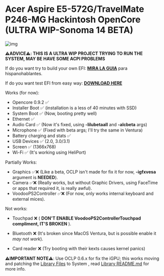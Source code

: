 # Acer Aspire E5-572G/TravelMate P246-MG Hackintosh OpenCore (ULTRA WIP-Sonoma 14 BETA)

[Library Files]: https://github.com/sebasrock156/Acer-E5-572-TMP246-OpenCore/tree/Sonoma-beta/System/Library
[Library README.md]: https://github.com/sebasrock156/Acer-E5-572-TMP246-OpenCore/blob/Sonoma-beta/System/Library/README.md
[DOWNLOAD HERE]: https://github.com/sebasrock156/Acer-E5-572-TMP246-OpenCore/releases
[SEE THE GUIDE]: https://github.com/sebasrock156/Acer-E5-572-TMP246-OpenCore/tree/Sonoma-beta/GUIDE.md
[MIRA LA GUIA]: https://github.com/sebasrock156/Acer-E5-572-TMP246-OpenCore/tree/Sonoma-beta/GUIA.md

![img](https://i.imgur.com/zLH08nx.png)

**⚠️ADVICE⚠️:  THIS IS A ULTRA WIP PROJECT TRYING TO RUN THE SYSTEM, MAY BE HAVE SOME ACPI PROBLEMS**

If do you want try to build your own EFI: **[MIRA LA GUIA]** para hispanohablantes.

If do you want test EFI from easy way:
**[DOWNLOAD HERE]**

Works (for now):
- Opencore 0.9.2 ✅
- Installer Boot ✅ (installation is a less of 40 minutes with SSD) 
- System Boot ✅ (Now, booting pretty well)
- Ethernet ✅
- Audio Card ✅ (Now it's fixed, using **-lilubetaall** and **-alcbeta** args)
- Microphone ✅ (Fixed with beta args; I'll try the same in Ventura)
- Battery charging and stats ✅
- USB Devices ✅ (2.0, 3.0/3.1)
- Screen ✅ (1366x768)
- Wi-Fi ✅ (It's working using HeliPort)

Partially Works:

- Graphics ✅❌ (Like a beta, OCLP isn't made for fix it for now, **-igfxvesa** argument is **NEEDED**).
- Camera ✅❌ (Really works, but without Graphic Drivers, using FaceTime or apps that required it, is really awful).
- VoodooPS2Controller ✅❌ (For now, only works internal keyboard and external mices).

Not works:

- Touchpad ❌ ( **DON'T ENABLE VoodooPS2ControllerTouchpad compliment, IT'S BROKEN** ).

- Bluetooth ❌ (It's broken since MacOS Ventura, but is possible enable it *may not work*).

- Card reader ❌ (Try booting with their kexts causes kernel panics)

**⚠️IMPORTANT NOTE⚠️**:
Use OCLP 0.6.x for fix the iGPU; this works moving and patching the [Library Files] to System , read [Library README.md] for more info.


 
